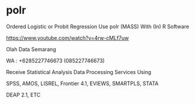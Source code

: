 # polr
Ordered Logistic or Probit Regression Use polr (MASS) With (In) R Software

https://www.youtube.com/watch?v=4rw-cMLf7uw

Olah Data Semarang

WA : +6285227746673 (085227746673)

Receive Statistical Analysis Data Processing Services Using

SPSS, AMOS, LISREL, Frontier 4.1, EVIEWS, SMARTPLS, STATA

DEAP 2.1, ETC
